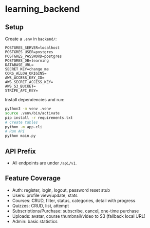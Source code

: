 # learning_backend

## Setup

Create a `.env` in `backend/`:

```
POSTGRES_SERVER=localhost
POSTGRES_USER=postgres
POSTGRES_PASSWORD=postgres
POSTGRES_DB=learning
DATABASE_URL=
SECRET_KEY=change_me
CORS_ALLOW_ORIGINS=
AWS_ACCESS_KEY_ID=
AWS_SECRET_ACCESS_KEY=
AWS_S3_BUCKET=
STRIPE_API_KEY=
```

Install dependencies and run:

```bash
python3 -m venv .venv
source .venv/bin/activate
pip install -r requirements.txt
# Create tables
python -m app.cli
# Run API
python main.py
```

## API Prefix

- All endpoints are under `/api/v1`.

## Feature Coverage

- Auth: register, login, logout, password reset stub
- Users: profile view/update, stats
- Courses: CRUD, filter, status, categories, detail with progress
- Quizzes: CRUD, list, attempt
- Subscriptions/Purchase: subscribe, cancel, one-time purchase
- Uploads: avatar, course thumbnail/video to S3 (fallback local URL)
- Admin: basic statistics
